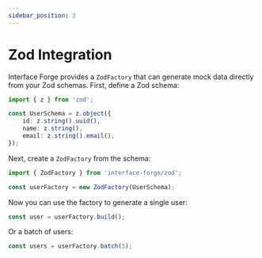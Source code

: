 ```yaml
---
sidebar_position: 3
---
```


# Zod Integration

Interface Forge provides a `ZodFactory` that can generate mock data directly from your Zod schemas. First, define a Zod schema:

```typescript
import { z } from 'zod';

const UserSchema = z.object({
    id: z.string().uuid(),
    name: z.string(),
    email: z.string().email(),
});
```

Next, create a `ZodFactory` from the schema:

```typescript
import { ZodFactory } from 'interface-forge/zod';

const userFactory = new ZodFactory(UserSchema);
```

Now you can use the factory to generate a single user:

```typescript
const user = userFactory.build();
```

Or a batch of users:

```typescript
const users = userFactory.batch(5);
```
